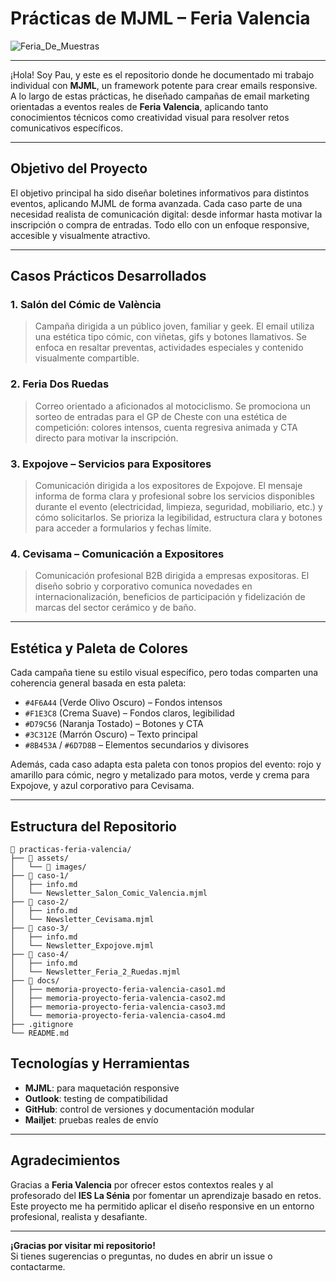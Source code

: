 # Prácticas de MJML – Feria Valencia

![Feria_De_Muestras](https://cdn1.valenciaciudaddelrunning.com/wp-content/uploads/2023/07/foto-principal-scaled.jpg)

---

¡Hola! Soy Pau, y este es el repositorio donde he documentado mi trabajo individual con **MJML**, un framework potente para crear emails responsive. A lo largo de estas prácticas, he diseñado campañas de email marketing orientadas a eventos reales de **Feria Valencia**, aplicando tanto conocimientos técnicos como creatividad visual para resolver retos comunicativos específicos.

---

## Objetivo del Proyecto

El objetivo principal ha sido diseñar boletines informativos para distintos eventos, aplicando MJML de forma avanzada. Cada caso parte de una necesidad realista de comunicación digital: desde informar hasta motivar la inscripción o compra de entradas. Todo ello con un enfoque responsive, accesible y visualmente atractivo.

---

## Casos Prácticos Desarrollados

### 1. Salón del Cómic de València
> Campaña dirigida a un público joven, familiar y geek. El email utiliza una estética tipo cómic, con viñetas, gifs y botones llamativos. Se enfoca en resaltar preventas, actividades especiales y contenido visualmente compartible.

### 2. Feria Dos Ruedas
> Correo orientado a aficionados al motociclismo. Se promociona un sorteo de entradas para el GP de Cheste con una estética de competición: colores intensos, cuenta regresiva animada y CTA directo para motivar la inscripción.

### 3. Expojove – Servicios para Expositores
> Comunicación dirigida a los expositores de Expojove. El mensaje informa de forma clara y profesional sobre los servicios disponibles durante el evento (electricidad, limpieza, seguridad, mobiliario, etc.) y cómo solicitarlos. Se prioriza la legibilidad, estructura clara y botones para acceder a formularios y fechas límite.

### 4. Cevisama – Comunicación a Expositores
> Comunicación profesional B2B dirigida a empresas expositoras. El diseño sobrio y corporativo comunica novedades en internacionalización, beneficios de participación y fidelización de marcas del sector cerámico y de baño.

---

## Estética y Paleta de Colores

Cada campaña tiene su estilo visual específico, pero todas comparten una coherencia general basada en esta paleta:

- `#4F6A44` (Verde Olivo Oscuro) – Fondos intensos  
- `#F1E3C8` (Crema Suave) – Fondos claros, legibilidad  
- `#D79C56` (Naranja Tostado) – Botones y CTA  
- `#3C312E` (Marrón Oscuro) – Texto principal  
- `#8B453A` / `#6D7D8B` – Elementos secundarios y divisores  

Además, cada caso adapta esta paleta con tonos propios del evento: rojo y amarillo para cómic, negro y metalizado para motos, verde y crema para Expojove, y azul corporativo para Cevisama.

---

## Estructura del Repositorio

```plaintext
📁 practicas-feria-valencia/
├── 📁 assets/
│   └── 📁 images/
├── 📁 caso-1/
│   ├── info.md            
│   └── Newsletter_Salon_Comic_Valencia.mjml         
├── 📁 caso-2/
│   ├── info.md             
│   └── Newsletter_Cevisama.mjml
├── 📁 caso-3/
│   ├── info.md              
│   └── Newsletter_Expojove.mjml
├── 📁 caso-4/
│   ├── info.md   
│   └── Newsletter_Feria_2_Ruedas.mjml
├── 📁 docs/
│   ├── memoria-proyecto-feria-valencia-caso1.md
│   ├── memoria-proyecto-feria-valencia-caso2.md
│   ├── memoria-proyecto-feria-valencia-caso3.md
│   └── memoria-proyecto-feria-valencia-caso4.md
├── .gitignore
└── README.md
```
<!-- añadir docs a la estructura de carpetas -->

## Tecnologías y Herramientas

- **MJML**: para maquetación responsive  
- **Outlook**: testing de compatibilidad  
- **GitHub**: control de versiones y documentación modular  
- **Mailjet**: pruebas reales de envío  


---

## Agradecimientos

Gracias a **Feria Valencia** por ofrecer estos contextos reales y al profesorado del **IES La Sénia** por fomentar un aprendizaje basado en retos.  
Este proyecto me ha permitido aplicar el diseño responsive en un entorno profesional, realista y desafiante.

---

**¡Gracias por visitar mi repositorio!**  
Si tienes sugerencias o preguntas, no dudes en abrir un issue o contactarme.
